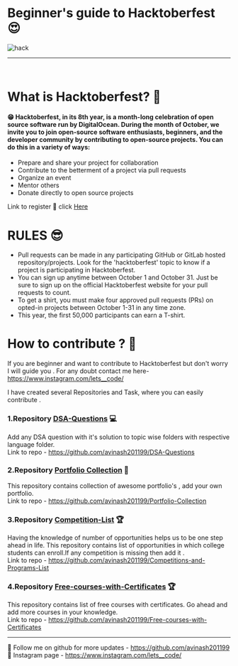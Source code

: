 # Beginner's guide to Hacktoberfest 😍
![hack](https://user-images.githubusercontent.com/61057666/135253939-df4c0569-9ea6-49ae-b53c-63c797933b30.png)

<hr>

<br>

# What is Hacktoberfest? 🤨<br>

#### 😁 Hacktoberfest, in its 8th year, is a month-long celebration of open source software run by DigitalOcean. During the month of October, we invite you to join open-source software enthusiasts, beginners, and the developer community by contributing to open-source projects. You can do this in a variety of ways:<br>

* Prepare and share your project for collaboration
* Contribute to the betterment of a project via pull requests
* Organize an event
* Mentor others
* Donate directly to open source projects

Link to register 🤩 click [Here](https://hacktoberfest.digitalocean.com/)

# RULES 😎

* Pull requests can be made in any participating GitHub or GitLab hosted repository/projects. Look for the 'hacktoberfest' topic to know if a project is participating in Hacktoberfest.
* You can sign up anytime between October 1 and October 31. Just be sure to sign up on the official Hacktoberfest website for your pull requests to count.
* To get a shirt, you must make four approved pull requests (PRs) on opted-in projects between October 1-31 in any time zone.
* This year, the first 50,000 participants can earn a T-shirt.

# How to contribute ? 🥺

If you are beginner and want to contribute to Hacktoberfest but don't worry I will guide you . For any doubt contact me here-https://www.instagram.com/lets__code/ <br>

I have created several Repositories and Task, where you can easily contribute .

### 1.Repository [DSA-Questions](https://github.com/avinash201199/DSA-Questions) 	💻

Add any DSA question with it's solution to topic wise folders with respective language folder.<br>
Link to repo - https://github.com/avinash201199/DSA-Questions <br>

### 2.Repository [Portfolio Collection](https://github.com/avinash201199/Portfolio-Collection) 🧑

This repository contains collection of awesome portfolio's , add your own portfolio.<br>
Link to repo - https://github.com/avinash201199/Portfolio-Collection

### 3.Repository [Competition-List](https://github.com/avinash201199/Competitions-and-Programs-List) 🏆

Having the knowledge of number of opportunities helps us to be one step ahead in life. This repository contains list of opportunities in which college students can enroll.If any competition is missing then add it .<br>
Link to repo - https://github.com/avinash201199/Competitions-and-Programs-List


### 4.Repository [Free-courses-with-Certificates](https://github.com/avinash201199/Free-courses-with-Certificates) 🏆

This repository contains list of free courses with certificates. Go ahead and add more courses in your knowledge.<br>
Link to repo - https://github.com/avinash201199/Free-courses-with-Certificates

<hr>

📌 Follow me on github for more updates - https://github.com/avinash201199 <br>
📌 Instagram page - https://www.instagram.com/lets__code/


